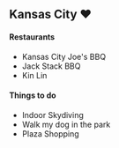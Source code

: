 ## Kansas City :heart:

#### Restaurants
- Kansas City Joe's BBQ
- Jack Stack BBQ
- Kin Lin

#### Things to do
- Indoor Skydiving
- Walk my dog in the park
- Plaza Shopping
